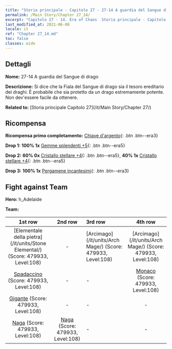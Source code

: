 ```yaml
---
title: "Storia principale - Capitolo 27 - 27-14 A guardia del Sangue di drago"
permalink: /Main Story/Chapter 27_14/
excerpt: "Capitolo 27 - 14. Era of Chaos  Storia principale - Capitolo 27_14. 27-14 A guardia del Sangue di drago"
last_modified_at: 2021-06-08
locale: it
ref: "Chapter 27_14.md"
toc: false
classes: wide
---
```


## Dettagli

 **Nome:** 27-14 A guardia del Sangue di drago

 **Descrizione:** Si dice che la Fiala del Sangue di drago sia il tesoro ereditario dei draghi. È probabile che sia protetto da un drago estremamente potente. Non dev'essere facile da ottenere.

 **Related to:** [Storia principale Capitolo 27](/it/Main Story/Chapter 27/)

## Ricompensa

 **Ricompensa primo completamento:** [Chiave d'argento](/ItemsIT/con_693/){: .btn .btn--era3}

 **Drop 1:** **100% 1x** [Gemme splendenti +5](/ItemsIT/mat_100/){: .btn .btn--era5}

 **Drop 2:** **60% 0x** [Cristallo stellare +4](/ItemsIT/mat_94/){: .btn .btn--era5}, **40% 1x** [Cristallo stellare +4](/ItemsIT/mat_94/){: .btn .btn--era5}

 **Drop 3:** **100% 1x** [Pergamene incantesimi](/ItemsIT/con_694/){: .btn .btn--era3}


## Fight against Team
 **Hero:** h_Adelaide

 **Team:**


  | 1st row | 2nd row | 3rd row | 4th row |
  |:----:|:----:|:----|:----:|
  | [Elementale della pietra](/it/units/Stone Elemental/) (Score: 479933, Level:108)  | - | [Arcimago](/it/units/Arch Mage/) (Score: 479933, Level:108)  | [Arcimago](/it/units/Arch Mage/) (Score: 479933, Level:108)  |
  | [Spadaccino](/it/units/Swordsman/) (Score: 479933, Level:108)  | - | - | [Monaco](/it/units/Monk/) (Score: 479933, Level:108)  |
  | [Gigante](/it/units/Giant/) (Score: 479933, Level:108)  | - | - | - |
  | [Naga](/it/units/Naga/) (Score: 479933, Level:108)  | [Naga](/it/units/Naga/) (Score: 479933, Level:108)  | - | - |


